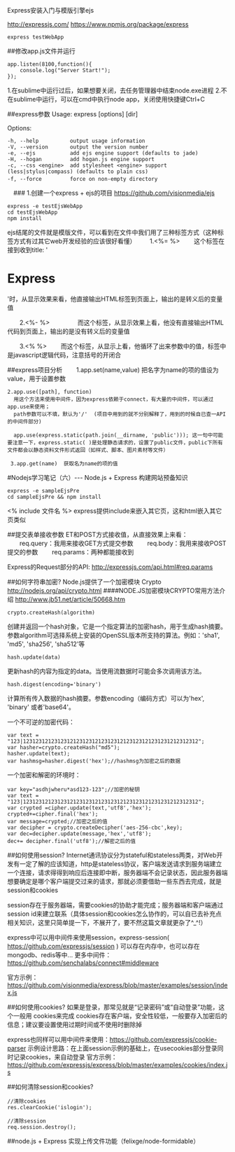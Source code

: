 Express安装入门与模版引擎ejs

http://expressjs.com/
https://www.npmjs.org/package/express

~~~
express testWebApp
~~~

##修改app.js文件并运行
~~~
app.listen(8100,function(){
    console.log("Server Start!");
});
~~~

1.在sublime中运行过后，如果想要关闭，去任务管理器中结束node.exe进程
2.不在sublime中运行，可以在cmd中执行node app，关闭使用快捷键Ctrl+C


##express参数
 Usage: express [options] [dir]

  Options:

    -h, --help          output usage information
    -V, --version       output the version number
    -e, --ejs           add ejs engine support (defaults to jade)
    -H, --hogan         add hogan.js engine support
    -c, --css <engine>  add stylesheet <engine> support (less|stylus|compass) (defaults to plain css)
    -f, --force         force on non-empty directory　　

　### 1.创建一个express + ejs的项目
https://github.com/visionmedia/ejs
~~~
express -e testEjsWebApp
cd testEjsWebApp
npm install
~~~

ejs结尾的文件就是模版文件，可以看到在文件中我们用了三种标签方式（这种标签方式有过其它web开发经验的应该很好看懂）
　　1.<%= %>
　　这个标签在接到收到title: '<h1>Express</h1>'时，从显示效果来看，他直接输出HTML标签到页面上，输出的是转义后的变量值

　　2.<%- %> 　　
　　而这个标签，从显示效果上看，他没有直接输出HTML代码到页面上，输出的是没有转义后的变量值

　　3.<% %>
　　而这个标签，从显示上看，他循环了出来参数中的值，标签中是javascript逻辑代码，注意括号的开闭合

##express项目分析
　　1.app.set(name,value)   把名字为name的项的值设为value，用于设置参数

    2.app.use([path], function)   
      用这个方法来使用中间件，因为express依赖于connect，有大量的中间件，可以通过app.use来使用；
      path参数可以不填，默认为'/'  (项目中用到的就不分别解释了，用到的时候自已查一API的中间件部分)

      app.use(express.static(path.join(__dirname, 'public'))); 这一句中可能要注意一下，express.static( )是处理静态请求的，设置了public文件，public下所有文件都会以静态资料文件形式返回（如样式、脚本、图片素材等文件）

     3.app.get(name)  获取名为name的项的值

#Nodejs学习笔记（六）--- Node.js + Express 构建网站预备知识
~~~
express -e sampleEjsPre
cd sampleEjsPre && npm install
~~~

<% include 文件名 %> express提供include来嵌入其它页，这和html嵌入其它页类似

##提交表单接收参数
ET和POST方式接收值，从直接效果上来看：
　　req.query：我用来接收GET方式提交参数
　　req.body：我用来接收POST提交的参数
　　req.params：两种都能接收到

Express的Request部分的API:  http://expressjs.com/api.html#req.params

##如何字符串加密?
Node.js提供了一个加密模块 Crypto http://nodejs.org/api/crypto.html
####NODE.JS加密模块CRYPTO常用方法介绍   http://www.jb51.net/article/50668.htm
~~~
crypto.createHash(algorithm)
~~~
创建并返回一个hash对象，它是一个指定算法的加密hash，用于生成hash摘要。
参数algorithm可选择系统上安装的OpenSSL版本所支持的算法。例如：'sha1', 'md5', 'sha256', 'sha512'等

~~~
hash.update(data)
~~~
更新hash的内容为指定的data。当使用流数据时可能会多次调用该方法。

~~~
hash.digest(encoding='binary')
~~~
计算所有传入数据的hash摘要。参数encoding（编码方式）可以为'hex', 'binary' 或者'base64'。

一个不可逆的加密代码：
~~~
var text = "123|12312312123123121231231212312312123123121231231212312312";
var hasher=crypto.createHash("md5");
hasher.update(text);
var hashmsg=hasher.digest('hex');//hashmsg为加密之后的数据
~~~

一个加密和解密的环境时：
~~~
var key="asdhjwheru*asd123-123";//加密的秘钥
var text = "123|12312312123123121231231212312312123123121231231212312312";
var crypted =cipher.update(text,'utf8','hex');
crypted+=cipher.final('hex');
var message=crypted;//加密之后的值
var decipher = crypto.createDecipher('aes-256-cbc',key);
var dec=decipher.update(message,'hex','utf8');
dec+= decipher.final('utf8');//解密之后的值
~~~

##如何使用session?
Internet通讯协议分为stateful和stateless两类，对Web开发有一定了解的应该知道，http是stateless协议，客户端发送请求到服务端建立一个连接，请求得得到响应后连接即中断，服务器端不会记录状态，因此服务器端想要确定是哪个客户端提交过来的请求，那就必须要借助一些东西去完成，就是session和cookies

session存在于服务器端，需要cookies的协助才能完成；服务器端和客户端通过session id来建立联系（具体session和cookies怎么协作的，可以自已去补充点相关知识，这里只简单提一下，不展开了，要不然这篇文章就更杂了^_^!）

express中可以用中间件来使用session，express-session( https://github.com/expressjs/session ) 可以存在内存中，也可以存在mongodb、redis等中...
更多中间件：https://github.com/senchalabs/connect#middleware

官方示例：https://github.com/visionmedia/express/blob/master/examples/session/index.js

##如何使用cookies?
如果是登录，那常见就是“记录密码”或“自动登录”功能，这个一般用 cookies来完成
cookies存在客户端，安全性较低，一般要存入加密后的信息；建议要设置使用过期时间或不使用时删除掉

express也同样可以用中间件来使用：https://github.com/expressjs/cookie-parser
示例设计思路：在上面session示例的基础上，在usecookies部分登录同时记录cookies，来自动登录
官方示例：https://github.com/expressjs/express/blob/master/examples/cookies/index.js

##如何清除session和cookies?
~~~
//清除cookies
res.clearCookie('islogin');
  
//清除session
req.session.destroy();
~~~

##node.js + Express 实现上传文件功能（felixge/node-formidable）